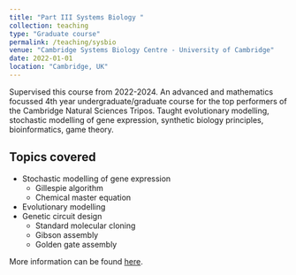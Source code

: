 ```yaml
---
title: "Part III Systems Biology "
collection: teaching
type: "Graduate course"
permalink: /teaching/sysbio
venue: "Cambridge Systems Biology Centre - University of Cambridge"
date: 2022-01-01
location: "Cambridge, UK"
---
```


Supervised this course from 2022-2024. An advanced and mathematics focussed 4th year undergraduate/graduate course for the top performers of the Cambridge Natural Sciences Tripos. Taught evolutionary modelling, stochastic modelling of gene expression, synthetic biology principles, bioinformatics, game theory.

Topics covered
---------------

* Stochastic modelling of gene expression
  * Gillespie algorithm
  * Chemical master equation
* Evolutionary modelling 
* Genetic circuit design
  * Standard molecular cloning
  * Gibson assembly
  * Golden gate assembly


More information can be found [here](https://www.sysbiol.cam.ac.uk/Part%20III).